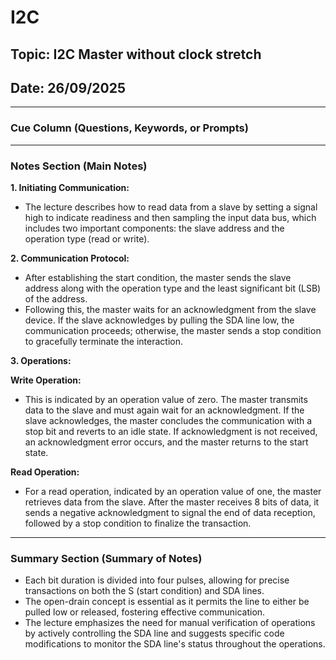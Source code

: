 # I2C

## Topic: I2C Master without clock stretch

## Date: 26/09/2025 

---

### Cue Column (Questions, Keywords, or Prompts)

---

### Notes Section (Main Notes)

**1. Initiating Communication:**

- The lecture describes how to read data from a slave by setting a signal high to indicate readiness and then sampling the input data bus, which includes two important components: the slave address and the operation type (read or write).

**2. Communication Protocol:**
- After establishing the start condition, the master sends the slave address along with the operation type and the least significant bit (LSB) of the address.
- Following this, the master waits for an acknowledgment from the slave device. If the slave acknowledges by pulling the SDA line low, the communication proceeds; otherwise, the master sends a stop condition to gracefully terminate the interaction.

**3. Operations:**

**Write Operation:**
- This is indicated by an operation value of zero. The master transmits data to the slave and must again wait for an acknowledgment. If the slave acknowledges, the master concludes the communication with a stop bit and reverts to an idle state. If acknowledgment is not received, an acknowledgment error occurs, and the master returns to the start state.

**Read Operation:**
- For a read operation, indicated by an operation value of one, the master retrieves data from the slave. After the master receives 8 bits of data, it sends a negative acknowledgment to signal the end of data reception, followed by a stop condition to finalize the transaction.

---

### Summary Section (Summary of Notes)

- Each bit duration is divided into four pulses, allowing for precise transactions on both the S (start condition) and SDA lines.
- The open-drain concept is essential as it permits the line to either be pulled low or released, fostering effective communication.
- The lecture emphasizes the need for manual verification of operations by actively controlling the SDA line and suggests specific code modifications to monitor the SDA line's status throughout the operations.